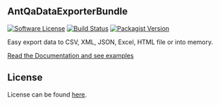AntQaDataExporterBundle
-------------
[![Software License](https://img.shields.io/badge/license-MIT-brightgreen.svg?style=flat-square)](LICENSE)
[![Build Status](https://api.travis-ci.org/antqa/DataExporterBundle.png?branch=master)](http://travis-ci.org/antqa/DataExporterBundle)
[![Packagist Version](https://img.shields.io/packagist/v/antqa/dataexporter-bundle.svg?style=flat-square)](https://packagist.org/packages/antqa/dataexporter-bundle)

Easy export data to CSV, XML, JSON, Excel, HTML file or into memory.

[Read the Documentation and see examples](https://github.com/antqa/DataExporterBundle/blob/master/Resources/doc/index.md)


License
-------
License can be found [here](https://github.com/antqa/DataExporterBundle/blob/master/Resources/meta/LICENSE).
